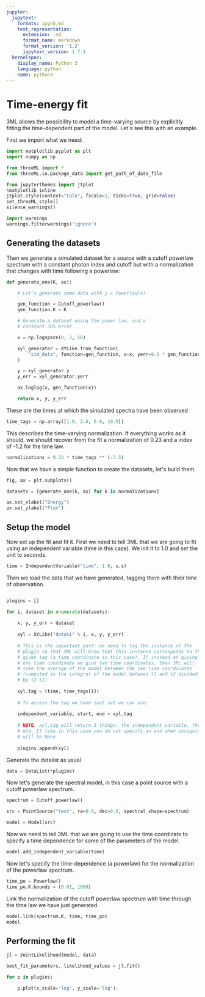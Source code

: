```yaml
---
jupyter:
  jupytext:
    formats: ipynb,md
    text_representation:
      extension: .md
      format_name: markdown
      format_version: '1.2'
      jupytext_version: 1.7.1
  kernelspec:
    display_name: Python 3
    language: python
    name: python3
---
```


# Time-energy fit

3ML allows the possibility to model a time-varying source by explicitly fitting the time-dependent part of the model. Let's see this with an example.

First we import what we need:

```python
import matplotlib.pyplot as plt
import numpy as np

from threeML import *
from threeML.io.package_data import get_path_of_data_file

```

```python nbsphinx="hidden"
from jupyterthemes import jtplot
%matplotlib inline
jtplot.style(context="talk", fscale=1, ticks=True, grid=False)
set_threeML_style()
silence_warnings()

import warnings
warnings.filterwarnings('ignore')
```



## Generating the datasets

Then we generate a simulated dataset for a source with a cutoff powerlaw spectrum with a constant photon index and cutoff but with a normalization that changes with time following a powerlaw:

```python
def generate_one(K, ax):

    # Let's generate some data with y = Powerlaw(x)

    gen_function = Cutoff_powerlaw()
    gen_function.K = K

    # Generate a dataset using the power law, and a
    # constant 30% error

    x = np.logspace(0, 2, 50)

    xyl_generator = XYLike.from_function(
        "sim_data", function=gen_function, x=x, yerr=0.3 * gen_function(x)
    )

    y = xyl_generator.y
    y_err = xyl_generator.yerr

    ax.loglog(x, gen_function(x))

    return x, y, y_err
```

These are the times at which the simulated spectra have been observed

```python
time_tags = np.array([1.0, 2.0, 5.0, 10.0])
```

This describes the time-varying normalization. If everything works as it should, we should recover from the fit a normalization of 0.23 and a index of -1.2 for the time law.

```python
normalizations = 0.23 * time_tags ** (-3.5)
```

Now that we have a simple function to create the datasets, let's build them.

```python tags=["nbsphinx-thumbnail"]
fig, ax = plt.subplots()

datasets = [generate_one(k, ax) for k in normalizations]

ax.set_xlabel("Energy")
ax.set_ylabel("Flux")
```

## Setup the model

Now set up the fit and fit it. First we need to tell 3ML that we are going to fit using an independent variable (time in this case). We init it to 1.0 and set the unit to seconds.

```python
time = IndependentVariable("time", 1.0, u.s)
```

Then we load the data that we have generated, tagging them with their time of observation.

```python

plugins = []

for i, dataset in enumerate(datasets):
    
    x, y, y_err = dataset
    
    xyl = XYLike("data%i" % i, x, y, y_err)
    
    # This is the important part: we need to tag the instance of the
    # plugin so that 3ML will know that this instance corresponds to the
    # given tag (a time coordinate in this case). If instead of giving
    # one time coordinate we give two time coordinates, then 3ML will
    # take the average of the model between the two time coordinates
    # (computed as the integral of the model between t1 and t2 divided 
    # by t2-t1)
    
    xyl.tag = (time, time_tags[i])
    
    # To access the tag we have just set we can use:
    
    independent_variable, start, end = xyl.tag
    
    # NOTE: xyl.tag will return 3 things: the independent variable, the start and the
    # end. If like in this case you do not specify an end when assigning the tag, end
    # will be None
    
    plugins.append(xyl)
```

Generate the datalist as usual



```python
data = DataList(*plugins)
```

Now let's generate the spectral model, in this case a point source with a cutoff powerlaw spectrum.

```python
spectrum = Cutoff_powerlaw()

src = PointSource("test", ra=0.0, dec=0.0, spectral_shape=spectrum)

model = Model(src)
```

Now we need to tell 3ML that we are going to use the time coordinate to specify a time dependence for some of the parameters of the model.



```python
model.add_independent_variable(time)
```

Now let's specify the time-dependence (a powerlaw) for the normalization of the powerlaw spectrum.

```python
time_po = Powerlaw()
time_po.K.bounds = (0.01, 1000)
```

Link the normalization of the cutoff powerlaw spectrum with time through the time law we have just generated.

```python
model.link(spectrum.K, time, time_po)
model
```

## Performing the fit

```python
jl = JointLikelihood(model, data)

best_fit_parameters, likelihood_values = jl.fit()
```

```python
for p in plugins:

    p.plot(x_scale='log', y_scale='log');
```

```python

```
